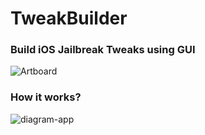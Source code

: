 # TweakBuilder
### Build iOS Jailbreak Tweaks using GUI
![Artboard](https://user-images.githubusercontent.com/52459150/168598823-a4cbe565-66c8-4a94-b864-88638a188a88.png)


### How it works?
![diagram-app](https://user-images.githubusercontent.com/52459150/168598701-22e6cd4c-1bca-4a54-9fde-92f86029838e.png)
